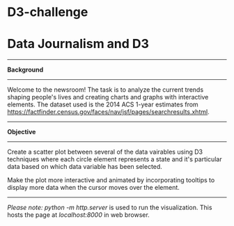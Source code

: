 # D3-challenge
# Data Journalism and D3

_______________________________
**Background**


_______________________________
Welcome to the newsroom!  The task is to analyze the current trends shaping people's lives and creating charts and graphs with interactive elements.  The dataset used is the 2014 ACS 1-year estimates from https://factfinder.census.gov/faces/nav/jsf/pages/searchresults.xhtml.

_______________________________
**Objective**


_______________________________
Create a scatter plot between several of the data vairables using D3 techniques where each circle element represents a state and it's particular data based on which data variable has been selected.  

Make the plot more interactive and animated by incorporating tooltips to display more data when the cursor moves over the element.

_______________________________




*Please note:*
  *python -m http.server* is used to run the visualization. This hosts the page at *localhost:8000* in web browser.

